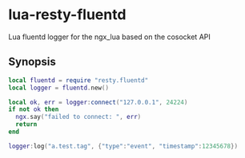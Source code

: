 # lua-resty-fluentd
Lua fluentd logger for the ngx_lua based on the cosocket API

## Synopsis

```lua
local fluentd = require "resty.fluentd"
local logger = fluentd.new()

local ok, err = logger:connect("127.0.0.1", 24224)
if not ok then
  ngx.say("failed to connect: ", err)
  return
end

logger:log("a.test.tag", {"type":"event", "timestamp":12345678})
```
